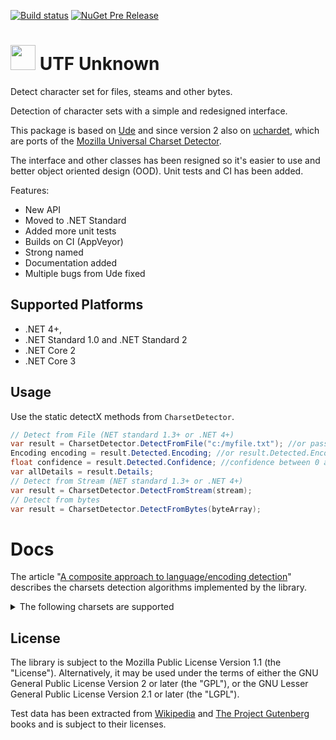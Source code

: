 [![Build status](https://ci.appveyor.com/api/projects/status/xr59ab52cav8vuph/branch/master?svg=true)](https://ci.appveyor.com/project/304NotModified/utf-unknown/branch/master)
[![NuGet Pre Release](https://img.shields.io/nuget/vpre/UTF.Unknown.svg)](https://www.nuget.org/packages/UTF.Unknown/)

<!--
[![codecov.io](https://codecov.io/github/UniversalCharsetDetector/ude/coverage.svg?branch=master)](https://codecov.io/github/UniversalCharsetDetector/ude?branch=master)
-->

<h1><img src="https://raw.githubusercontent.com/CharsetDetector/UTF-unknown/master/logo.png" width="40" height="40" /> UTF Unknown </h1>



Detect character set for files, steams and other bytes.

Detection of character sets with a simple and redesigned interface.

This package is based on [Ude](https://github.com/errepi/ude) and since version 2 also on [uchardet](https://gitlab.freedesktop.org/uchardet/uchardet),
which are ports of the [Mozilla Universal Charset Detector](https://mxr.mozilla.org/mozilla/source/extensions/universalchardet/).

The interface and other classes has been resigned so it's easier to use and better object oriented design (OOD). Unit tests and CI has been added.

Features:

- New API
- Moved to .NET Standard
- Added more unit tests
- Builds on CI (AppVeyor)
- Strong named
- Documentation added
- Multiple bugs from Ude fixed

## Supported Platforms
- .NET 4+, 
- .NET Standard 1.0 and .NET Standard 2
- .NET Core 2
- .NET Core 3

## Usage

Use the static detectX methods from `CharsetDetector`.

```c#
// Detect from File (NET standard 1.3+ or .NET 4+)
var result = CharsetDetector.DetectFromFile("c:/myfile.txt"); //or pass FileInfo
Encoding encoding = result.Detected.Encoding; //or result.Detected.EncodingName
float confidence = result.Detected.Confidence; //confidence between 0 and 1
var allDetails = result.Details;
// Detect from Stream (NET standard 1.3+ or .NET 4+)
var result = CharsetDetector.DetectFromStream(stream);
// Detect from bytes
var result = CharsetDetector.DetectFromBytes(byteArray);

```

# Docs

The article "[A composite approach to language/encoding detection](https://www-archive.mozilla.org/projects/intl/UniversalCharsetDetection.html)" describes the charsets detection algorithms implemented by the library.

<details>
  <summary>The following charsets are supported</summary>

|        Language         | Encodings                                                                                           |
|-------------------------|-----------------------------------------------------------------------------------------------------|
| International (Unicode) | UTF-8; UTF-16BE / UTF-16LE; UTF-32BE / UTF-32LE / X-ISO-10646-UCS-4-34121 / X-ISO-10646-UCS-4-21431 |
| Arabic                  | ISO-8859-6; WINDOWS-1256                                                                            |
| Bulgarian               | ISO-8859-5; WINDOWS-1251                                                                            |
| Chinese                 | ISO-2022-CN; BIG5; EUC-TW; GB18030; HZ-GB-2312                                                      |
| Croatian                | ISO-8859-2; ISO-8859-13; ISO-8859-16; WINDOWS-1250; IBM852; MAC-CENTRALEUROPE                       |
| Czech                   | WINDOWS-1250; ISO-8859-2; IBM852; MAC-CENTRALEUROPE                                                 |
| Danish                  | ISO-8859-1; ISO-8859-15; WINDOWS-1252                                                               |
| English                 | ASCII                                                                                               |
| Esperanto               | ISO-8859-3                                                                                          |
| Estonian                | ISO-8859-4; ISO-8859-13; ISO-8859-13; WINDOWS-1252; WINDOWS-1257                                    |
| Finnish                 | ISO-8859-1; ISO-8859-4; ISO-8859-9; ISO-8859-13; ISO-8859-15; WINDOWS-1252                          |
| French                  | ISO-8859-1; ISO-8859-15; WINDOWS-1252                                                               |
| German                  | ISO-8859-1; WINDOWS-1252                                                                            |
| Greek                   | ISO-8859-7; WINDOWS-1253                                                                            |
| Hebrew                  | ISO-8859-8; WINDOWS-1255                                                                            |
| Hungarian               | ISO-8859-2; WINDOWS-1250                                                                            |
| Irish Gaelic            | ISO-8859-1; ISO-8859-9; ISO-8859-15; WINDOWS-1252                                                   |
| Italian                 | ISO-8859-1; ISO-8859-3; ISO-8859-9; ISO-8859-15; WINDOWS-1252                                       |
| Japanese                | ISO-2022-JP; SHIFT_JIS; EUC-JP                                                                      |
| Korean                  | ISO-2022-KR; EUC-KR / UHC; WINDOWS-949                                                              |
| Lithuanian              | ISO-8859-4; ISO-8859-10; ISO-8859-13                                                                |
| Latvian                 | ISO-8859-4; ISO-8859-10; ISO-8859-13                                                                |
| Maltese                 | ISO-8859-3                                                                                          |
| Polish                  | ISO-8859-2; ISO-8859-13; ISO-8859-16; WINDOWS-1250; IBM852; MAC-CENTRALEUROPE                       |
| Portuguese              | ISO-8859-1; ISO-8859-9; ISO-8859-15; WINDOWS-1252                                                   |
| Romanian                | ISO-8859-2; ISO-8859-16; WINDOWS-1250; IBM852                                                       |
| Russian                 | ISO-8859-5; KOI8-R; WINDOWS-1251; MAC-CYRILLIC; IBM866; IBM855                                      |
| Slovak                  | WINDOWS-1250; ISO-8859-2; IBM852; MAC-CENTRALEUROPE                                                 |
| Slovene                 | ISO-8859-2; ISO-8859-16; WINDOWS-1250; IBM852; MAC-CENTRALEUROPE                                    |
| Spanish                 | ISO-8859-1; ISO-8859-15; WINDOWS-1252                                                               |
| Swedish                 | ISO-8859-1; ISO-8859-4; ISO-8859-9; ISO-8859-15; WINDOWS-1252                                       |
| Thai                    | TIS-620; ISO-8859-11                                                                                |
| Turkish                 | ISO-8859-3; ISO-8859-9                                                                              |
| Vietnamese              | VISCII; WINDOWS-1258                                                                                |
| Others                  | WINDOWS-1252                                                                                        |

</details>



## License

The library is subject to the Mozilla Public License Version 1.1 (the "License"). Alternatively, it may be used under the terms of either the GNU General Public License Version 2 or later (the "GPL"), or the GNU Lesser General Public License Version 2.1 or later (the "LGPL").

Test data has been extracted from [Wikipedia](https://wikipedia.org) and [The Project Gutenberg](https://www.gutenberg.org/) books and is subject to their licenses.
